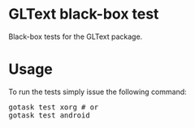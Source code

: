 # GLText black-box test

Black-box tests for the GLText package.

# Usage

To run the tests simply issue the following command:

<pre>
gotask test xorg # or
gotask test android
</pre>

